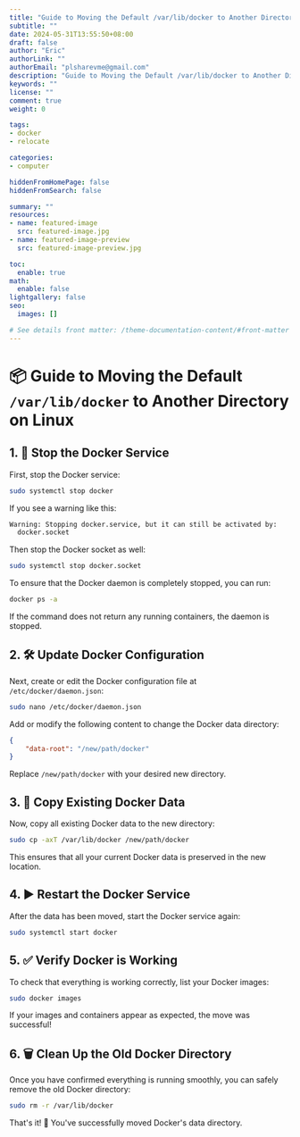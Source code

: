 ```yaml
---
title: "Guide to Moving the Default /var/lib/docker to Another Directory on Linux"
subtitle: ""
date: 2024-05-31T13:55:50+08:00
draft: false
author: "Eric"
authorLink: ""
authorEmail: "plsharevme@gmail.com"
description: "Guide to Moving the Default /var/lib/docker to Another Directory on Linux"
keywords: ""
license: ""
comment: true
weight: 0

tags:
- docker
- relocate

categories:
- computer

hiddenFromHomePage: false
hiddenFromSearch: false

summary: ""
resources:
- name: featured-image
  src: featured-image.jpg
- name: featured-image-preview
  src: featured-image-preview.jpg

toc:
  enable: true
math:
  enable: false
lightgallery: false
seo:
  images: []

# See details front matter: /theme-documentation-content/#front-matter
---
```


# 📦 Guide to Moving the Default `/var/lib/docker` to Another Directory on Linux

## 1. 🚫 Stop the Docker Service

First, stop the Docker service:

```bash
sudo systemctl stop docker
```

If you see a warning like this:

```bash
Warning: Stopping docker.service, but it can still be activated by:
  docker.socket
```

Then stop the Docker socket as well:

```bash
sudo systemctl stop docker.socket
```

To ensure that the Docker daemon is completely stopped, you can run:

```bash
docker ps -a
```

If the command does not return any running containers, the daemon is stopped.

## 2. 🛠️ Update Docker Configuration

Next, create or edit the Docker configuration file at `/etc/docker/daemon.json`:

```bash
sudo nano /etc/docker/daemon.json
```

Add or modify the following content to change the Docker data directory:

```json
{
    "data-root": "/new/path/docker"
}
```

Replace `/new/path/docker` with your desired new directory.

## 3. 📂 Copy Existing Docker Data

Now, copy all existing Docker data to the new directory:

```bash
sudo cp -axT /var/lib/docker /new/path/docker
```

This ensures that all your current Docker data is preserved in the new location.

## 4. ▶️ Restart the Docker Service

After the data has been moved, start the Docker service again:

```bash
sudo systemctl start docker
```

## 5. ✅ Verify Docker is Working

To check that everything is working correctly, list your Docker images:

```bash
sudo docker images
```

If your images and containers appear as expected, the move was successful!

## 6. 🗑️ Clean Up the Old Docker Directory

Once you have confirmed everything is running smoothly, you can safely remove the old Docker directory:

```bash
sudo rm -r /var/lib/docker
```

That's it! 🎉 You've successfully moved Docker's data directory.